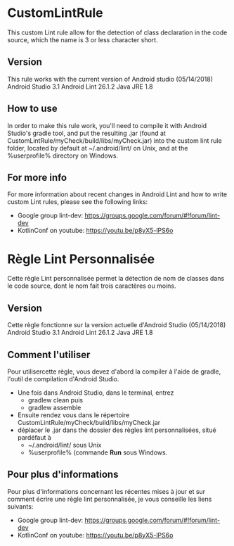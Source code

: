 # CustomLintRule
This custom Lint rule allow for the detection of class declaration in the code source, which the name is 3 or less character short.

## Version
This rule works with the current version of Android studio (05/14/2018)
Android Studio 3.1
Android Lint 26.1.2
Java JRE 1.8

## How to use
In order to make this rule work, you'll need to compile it with Android Studio's gradle tool, and put the resulting .jar (found at CustomLintRule/myCheck/build/libs/myCheck.jar) into the custom lint rule folder, located by default at ~/.android/lint/ on Unix, and at the %userprofile% directory on Windows.

## For more info
For more information about recent changes in Android Lint and how to write custom Lint rules, please see the following links:
* Google group lint-dev: https://groups.google.com/forum/#!forum/lint-dev
* KotlinConf on youtube: https://youtu.be/p8yX5-lPS6o

# Règle Lint Personnalisée
Cette règle Lint personnalisée permet la détection de nom de classes dans le code source, dont le nom fait trois caractères ou moins.

## Version
Cette règle fonctionne sur la version actuelle d'Android Studio (05/14/2018)
Android Studio 3.1
Android Lint 26.1.2
Java JRE 1.8

## Comment l'utiliser
Pour utilisercette règle, vous devez d'abord la compiler à l'aide de gradle, l'outil de compilation d'Android Studio.
* Une fois dans Android Studio, dans le terminal, entrez 
  * gradlew clean
  puis
  * gradlew assemble
* Ensuite rendez vous dans le répertoire CustomLintRule/myCheck/build/libs/myCheck.jar
* déplacer le .jar dans the dossier des règles lint personnalisées, situé pardéfaut à
   * ~/.android/lint/ sous Unix
   * %userprofile% (commande **Run** sous Windows.

## Pour plus d'informations
Pour plus d'informations concernant les récentes mises à jour et sur comment écrire une règle lint personnalisée, je vous conseille les liens suivants:
* Google group lint-dev: https://groups.google.com/forum/#!forum/lint-dev
* KotlinConf on youtube: https://youtu.be/p8yX5-lPS6o
